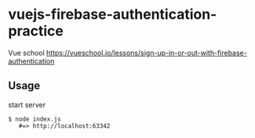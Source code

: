 # vuejs-firebase-authentication-practice
Vue school
https://vueschool.io/lessons/sign-up-in-or-out-with-firebase-authentication

## Usage
start server
```
$ node index.js
   #=> http://localhost:63342
```
